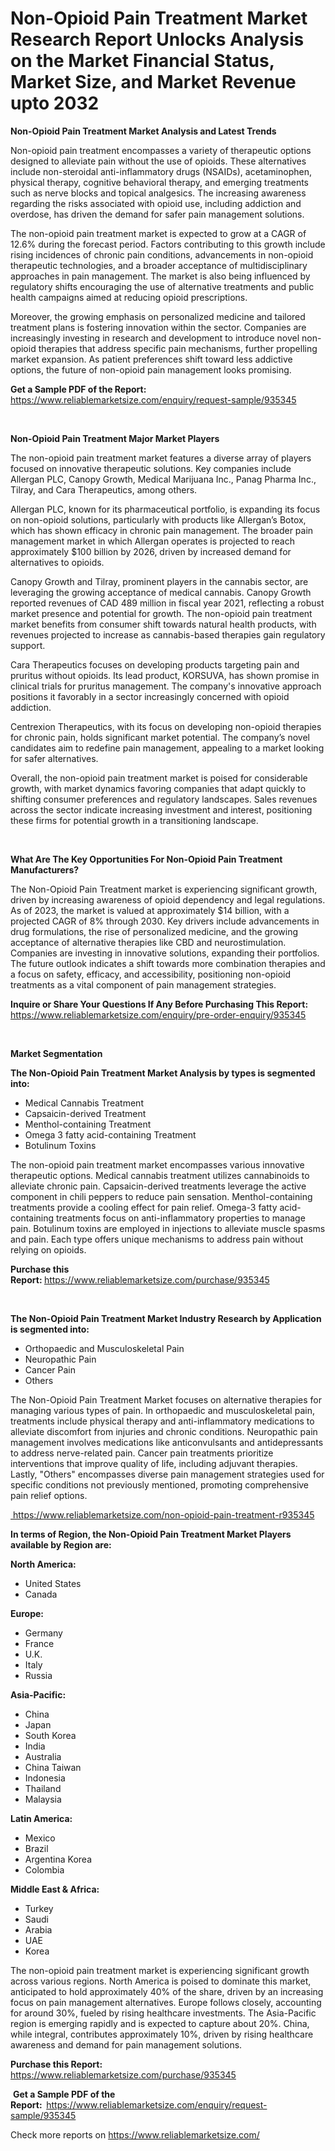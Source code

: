 <p><h1>Non-Opioid Pain Treatment Market Research Report Unlocks Analysis on the Market Financial Status, Market Size, and Market Revenue upto 2032</h1></p><p><strong>Non-Opioid Pain Treatment Market Analysis and Latest Trends</strong></p>
<p><p>Non-opioid pain treatment encompasses a variety of therapeutic options designed to alleviate pain without the use of opioids. These alternatives include non-steroidal anti-inflammatory drugs (NSAIDs), acetaminophen, physical therapy, cognitive behavioral therapy, and emerging treatments such as nerve blocks and topical analgesics. The increasing awareness regarding the risks associated with opioid use, including addiction and overdose, has driven the demand for safer pain management solutions.</p><p>The non-opioid pain treatment market is expected to grow at a CAGR of 12.6% during the forecast period. Factors contributing to this growth include rising incidences of chronic pain conditions, advancements in non-opioid therapeutic technologies, and a broader acceptance of multidisciplinary approaches in pain management. The market is also being influenced by regulatory shifts encouraging the use of alternative treatments and public health campaigns aimed at reducing opioid prescriptions.</p><p>Moreover, the growing emphasis on personalized medicine and tailored treatment plans is fostering innovation within the sector. Companies are increasingly investing in research and development to introduce novel non-opioid therapies that address specific pain mechanisms, further propelling market expansion. As patient preferences shift toward less addictive options, the future of non-opioid pain management looks promising.</p></p>
<p><strong>Get a Sample PDF of the Report:&nbsp;</strong> <a href="https://www.reliablemarketsize.com/enquiry/request-sample/935345?utm_campaign=2853&utm_medium=2&utm_source=Github&utm_content=ia&utm_term=09032025&utm_id=non-opioid-pain-treatment">https://www.reliablemarketsize.com/enquiry/request-sample/935345</a></p>
<p>&nbsp;</p>
<p><strong>Non-Opioid Pain Treatment Major Market Players</strong></p>
<p><p>The non-opioid pain treatment market features a diverse array of players focused on innovative therapeutic solutions. Key companies include Allergan PLC, Canopy Growth, Medical Marijuana Inc., Panag Pharma Inc., Tilray, and Cara Therapeutics, among others.</p><p>Allergan PLC, known for its pharmaceutical portfolio, is expanding its focus on non-opioid solutions, particularly with products like Allergan’s Botox, which has shown efficacy in chronic pain management. The broader pain management market in which Allergan operates is projected to reach approximately $100 billion by 2026, driven by increased demand for alternatives to opioids.</p><p>Canopy Growth and Tilray, prominent players in the cannabis sector, are leveraging the growing acceptance of medical cannabis. Canopy Growth reported revenues of CAD 489 million in fiscal year 2021, reflecting a robust market presence and potential for growth. The non-opioid pain treatment market benefits from consumer shift towards natural health products, with revenues projected to increase as cannabis-based therapies gain regulatory support.</p><p>Cara Therapeutics focuses on developing products targeting pain and pruritus without opioids. Its lead product, KORSUVA, has shown promise in clinical trials for pruritus management. The company's innovative approach positions it favorably in a sector increasingly concerned with opioid addiction.</p><p>Centrexion Therapeutics, with its focus on developing non-opioid therapies for chronic pain, holds significant market potential. The company’s novel candidates aim to redefine pain management, appealing to a market looking for safer alternatives.</p><p>Overall, the non-opioid pain treatment market is poised for considerable growth, with market dynamics favoring companies that adapt quickly to shifting consumer preferences and regulatory landscapes. Sales revenues across the sector indicate increasing investment and interest, positioning these firms for potential growth in a transitioning landscape.</p></p>
<p>&nbsp;</p>
<p><strong>What Are The Key Opportunities For Non-Opioid Pain Treatment Manufacturers?</strong></p>
<p><p>The Non-Opioid Pain Treatment market is experiencing significant growth, driven by increasing awareness of opioid dependency and legal regulations. As of 2023, the market is valued at approximately $14 billion, with a projected CAGR of 8% through 2030. Key drivers include advancements in drug formulations, the rise of personalized medicine, and the growing acceptance of alternative therapies like CBD and neurostimulation. Companies are investing in innovative solutions, expanding their portfolios. The future outlook indicates a shift towards more combination therapies and a focus on safety, efficacy, and accessibility, positioning non-opioid treatments as a vital component of pain management strategies.</p></p>
<p><strong>Inquire or Share Your Questions If Any Before Purchasing This Report:</strong> <a href="https://www.reliablemarketsize.com/enquiry/pre-order-enquiry/935345?utm_campaign=2853&utm_medium=2&utm_source=Github&utm_content=ia&utm_term=09032025&utm_id=non-opioid-pain-treatment">https://www.reliablemarketsize.com/enquiry/pre-order-enquiry/935345</a></p>
<p>&nbsp;</p>
<p><strong>Market Segmentation</strong></p>
<p><strong>The Non-Opioid Pain Treatment Market Analysis by types is segmented into:</strong></p>
<p><ul><li>Medical Cannabis Treatment</li><li>Capsaicin-derived Treatment</li><li>Menthol-containing Treatment</li><li>Omega 3 fatty acid-containing Treatment</li><li>Botulinum Toxins</li></ul></p>
<p><p>The non-opioid pain treatment market encompasses various innovative therapeutic options. Medical cannabis treatment utilizes cannabinoids to alleviate chronic pain. Capsaicin-derived treatments leverage the active component in chili peppers to reduce pain sensation. Menthol-containing treatments provide a cooling effect for pain relief. Omega-3 fatty acid-containing treatments focus on anti-inflammatory properties to manage pain. Botulinum toxins are employed in injections to alleviate muscle spasms and pain. Each type offers unique mechanisms to address pain without relying on opioids.</p></p>
<p><strong>Purchase this Report:&nbsp;</strong><a href="https://www.reliablemarketsize.com/purchase/935345?utm_campaign=2853&utm_medium=2&utm_source=Github&utm_content=ia&utm_term=09032025&utm_id=non-opioid-pain-treatment">https://www.reliablemarketsize.com/purchase/935345</a></p>
<p>&nbsp;</p>
<p><strong>The Non-Opioid Pain Treatment Market Industry Research by Application is segmented into:</strong></p>
<p><ul><li>Orthopaedic and Musculoskeletal Pain</li><li>Neuropathic Pain</li><li>Cancer Pain</li><li>Others</li></ul></p>
<p><p>The Non-Opioid Pain Treatment Market focuses on alternative therapies for managing various types of pain. In orthopaedic and musculoskeletal pain, treatments include physical therapy and anti-inflammatory medications to alleviate discomfort from injuries and chronic conditions. Neuropathic pain management involves medications like anticonvulsants and antidepressants to address nerve-related pain. Cancer pain treatments prioritize interventions that improve quality of life, including adjuvant therapies. Lastly, "Others" encompasses diverse pain management strategies used for specific conditions not previously mentioned, promoting comprehensive pain relief options.</p></p>
<p><a href="https://www.reliablemarketsize.com/non-opioid-pain-treatment-r935345?utm_campaign=2853&utm_medium=2&utm_source=Github&utm_content=ia&utm_term=09032025&utm_id=non-opioid-pain-treatment">&nbsp;https://www.reliablemarketsize.com/non-opioid-pain-treatment-r935345</a></p>
<p><strong>In terms of Region, the Non-Opioid Pain Treatment Market Players available by Region are:</strong></p>
<p>
    <p> <strong> North America: </strong>
        <ul>
            <li>United States</li>
            <li>Canada</li>
        </ul>
        </p> 
    <p> <strong> Europe: </strong>
        <ul>
            <li>Germany</li>
            <li>France</li>
            <li>U.K.</li>
            <li>Italy</li>
            <li>Russia</li>
        </ul>
        </p> 
    <p> <strong> Asia-Pacific: </strong>
        <ul>
            <li>China</li>
            <li>Japan</li>
            <li>South Korea</li>
            <li>India</li>
            <li>Australia</li>
            <li>China Taiwan</li>
            <li>Indonesia</li>
            <li>Thailand</li>
            <li>Malaysia</li>
        </ul>
        </p> 
    <p> <strong> Latin America: </strong>
        <ul>
            <li>Mexico</li>
            <li>Brazil</li>
            <li>Argentina Korea</li>
            <li>Colombia</li>
        </ul>
        </p> 
    <p> <strong> Middle East & Africa: </strong>
        <ul>
            <li>Turkey</li>
            <li>Saudi</li>
            <li>Arabia</li>
            <li>UAE</li>
            <li>Korea</li>
        </ul>
    </p>
    </p>
<p><p>The non-opioid pain treatment market is experiencing significant growth across various regions. North America is poised to dominate this market, anticipated to hold approximately 40% of the share, driven by an increasing focus on pain management alternatives. Europe follows closely, accounting for around 30%, fueled by rising healthcare investments. The Asia-Pacific region is emerging rapidly and is expected to capture about 20%. China, while integral, contributes approximately 10%, driven by rising healthcare awareness and demand for pain management solutions.</p></p>
<p><strong>Purchase this Report: </strong><a href="https://www.reliablemarketsize.com/purchase/935345?utm_campaign=2853&utm_medium=2&utm_source=Github&utm_content=ia&utm_term=09032025&utm_id=non-opioid-pain-treatment">https://www.reliablemarketsize.com/purchase/935345</a></p>
<p>&nbsp;<strong>Get a Sample PDF of the Report:&nbsp;&nbsp;</strong><a href="https://www.reliablemarketsize.com/enquiry/request-sample/935345?utm_campaign=2853&utm_medium=2&utm_source=Github&utm_content=ia&utm_term=09032025&utm_id=non-opioid-pain-treatment">https://www.reliablemarketsize.com/enquiry/request-sample/935345</a></p>
<p><strong></strong></p>
<p>Check more reports on <a href="https://www.reliablemarketsize.com/?utm_campaign=2853&utm_medium=2&utm_source=Github&utm_content=ia&utm_term=09032025&utm_id=non-opioid-pain-treatment">https://www.reliablemarketsize.com/</a></p>